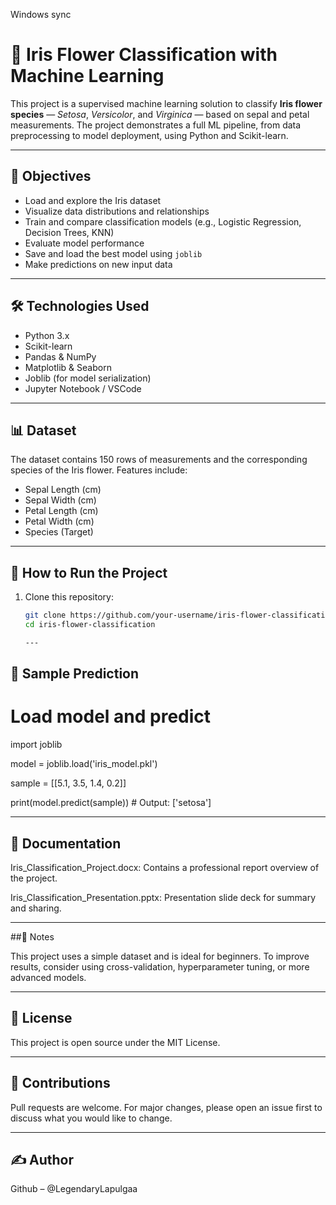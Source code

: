 Windows sync

# 🌸 Iris Flower Classification with Machine Learning

This project is a supervised machine learning solution to classify **Iris flower species** — *Setosa*, *Versicolor*, and *Virginica* — based on sepal and petal measurements. The project demonstrates a full ML pipeline, from data preprocessing to model deployment, using Python and Scikit-learn.

---

## 🎯 Objectives

- Load and explore the Iris dataset
- Visualize data distributions and relationships
- Train and compare classification models (e.g., Logistic Regression, Decision Trees, KNN)
- Evaluate model performance
- Save and load the best model using `joblib`
- Make predictions on new input data

---

## 🛠️ Technologies Used

- Python 3.x
- Scikit-learn
- Pandas & NumPy
- Matplotlib & Seaborn
- Joblib (for model serialization)
- Jupyter Notebook / VSCode

---

## 📊 Dataset

The dataset contains 150 rows of measurements and the corresponding species of the Iris flower. Features include:
- Sepal Length (cm)
- Sepal Width (cm)
- Petal Length (cm)
- Petal Width (cm)
- Species (Target)

---

## 🚀 How to Run the Project

1. Clone this repository:
   ```bash
   git clone https://github.com/your-username/iris-flower-classification.git
   cd iris-flower-classification

   ---

   
## 🧠 Sample Prediction

# Load model and predict

import joblib

model = joblib.load('iris_model.pkl')

sample = [[5.1, 3.5, 1.4, 0.2]]

print(model.predict(sample))  # Output: ['setosa']

---

## 📄 Documentation

Iris_Classification_Project.docx: Contains a professional report overview of the project.

Iris_Classification_Presentation.pptx: Presentation slide deck for summary and sharing.

---

 ##📌 Notes 
 
This project uses a simple dataset and is ideal for beginners.
To improve results, consider using cross-validation, hyperparameter tuning, or more advanced models.

---

## 📝 License

This project is open source under the MIT License.

---

## 🤝 Contributions

Pull requests are welcome. For major changes, please open an issue first to discuss what you would like to change.

---

## ✍️ Author

Github – @LegendaryLapulgaa
